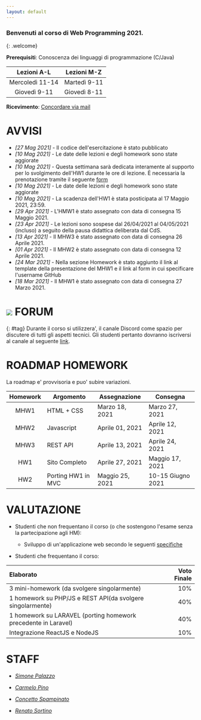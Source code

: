 ```yaml
---
layout: default
---
```


### Benvenuti al corso di Web Programming 2021.
{: .welcome} 

**Prerequisiti**: Conoscenza dei linguaggi di programmazione (C/Java)  

| Lezioni A-L     | Lezioni M-Z   |
| :----------:    | --------------|
| Mercoledì 11-14 | Martedì 9-11  |
| Giovedì 9-11    | Giovedì 8-11  |

**Ricevimento**: [Concordare via mail](#staff) 


# AVVISI
- *[27 Mag 2021]* - Il codice dell'esercitazione è stato pubblicato
- *[10 Mag 2021]* - Le date delle lezioni e degli homework sono state aggiorate
- *[10 Mag 2021]* - Questa settimana sarà dedicata interamente al supporto per lo svolgimento dell'HW1 durante le ore di lezione. È necessaria la prenotazione tramite il seguente [form](https://forms.gle/bZiz1EKPypTwcGRs7)
- *[10 Mag 2021]* - Le date delle lezioni e degli homework sono state aggiorate
- *[10 Mag 2021]* - La scadenza dell'HW1 è stata posticipata al 17 Maggio 2021, 23:59.
- *[29 Apr 2021]* - L'HMW1  è stato assegnato con data di consegna 15 Maggio 2021.
- *[23 Apr 2021]* - Le lezioni sono sospese dal 26/04/2021 al 04/05/2021 (incluso) a seguito della pausa didattica deliberata dal CdS.
- *[13 Apr 2021]* - Il MHW3 è stato assegnato con data di consegna 26 Aprile 2021.
- *[01 Apr 2021]* - Il MHW2 è stato assegnato con data di consegna 12 Aprile 2021.
- *[24 Mar 2021]* - Nella sezione Homework è stato aggiunto il link al template della presentazione del MHW1 e il link al form in cui specificare l'username GitHub
- _[18 Mar 2021]_ - Il MHW1 è stato assegnato con data di consegna 27 Marzo 2021. 

# ![](https://img.shields.io/badge/-7289DA?style=flat&logo=discord&logoColor=white) FORUM 
{: #tag}
Durante il corso si utilizzera', il canale Discord come spazio per discutere di tutti gli aspetti tecnici. Gli studenti pertanto dovranno iscriversi al canale al seguente [link](https://discord.gg/Haz2TkaXxW).


# ROADMAP HOMEWORK
La roadmap e' provvisoria e puo' subire variazioni.

| Homework | Argomento          | Assegnazione    | Consegna          |
| :-------:| ------------------ | --------------- | -------          |
| MHW1     | HTML + CSS         | Marzo 18, 2021  | Marzo 27, 2021    |
| MHW2     | Javascript         | Aprile 01, 2021  | Aprile 12, 2021   |
| MHW3     | REST API           | Aprile 13, 2021 | Aprile 24, 2021   |
| HW1      | Sito Completo      | Aprile 27, 2021 | Maggio 17, 2021   |
| HW2      | Porting HW1 in MVC | Maggio 25, 2021 | 10-15 Giugno 2021    |

# VALUTAZIONE

- Studenti che non frequentano il corso (o che sostengono l'esame senza la partecipazione agli HM):

  - Sviluppo di un'applicazione web secondo le seguenti [specifiche][404]

- Studenti che frequentano il corso:

| Elaborato     | Voto Finale   |
| :--------     |    -------: |
| 3 mini-homework (da svolgere singolarmente) | 10% |
| 1 homework su PHP/JS e REST API(da svolgere singolarmente)    | 40%  |
| 1 homework su LARAVEL (porting homework precedente in Laravel) | 40% |
| Integrazione ReactJS e NodeJS | 10% |




# STAFF

- *[Simone Palazzo](mailto:palazzosim@dieei.unict.it)*

- *[Carmelo Pino](mailto:cpino@dieei.unict.it)*

- *[Concetto Spampinato](mailto:cspampin@dieei.unict.it)*

- *[Renato Sortino](mailto:renato.sortino@phd.unict.it)*


[404]: /web-programming-course/fallback
